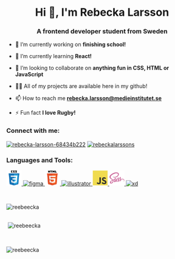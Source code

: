 <h1 align="center">Hi 👋, I'm Rebecka Larsson</h1>
<h3 align="center">A frontend developer student from Sweden</h3>

- 🔭 I’m currently working on **finishing school!**

- 🌱 I’m currently learning **React!**

- 👯 I’m looking to collaborate on **anything fun in CSS, HTML or JavaScript**

- 👨‍💻 All of my projects are available here in my github!

- 📫 How to reach me **rebecka.larsson@medieinstitutet.se**

- ⚡ Fun fact **I love Rugby!**

<h3 align="left">Connect with me:</h3>
<p align="left">
<a href="https://linkedin.com/in/rebecka-larsson-68434b222" target="blank"><img align="center" src="https://raw.githubusercontent.com/rahuldkjain/github-profile-readme-generator/master/src/images/icons/Social/linked-in-alt.svg" alt="rebecka-larsson-68434b222" height="30" width="40" /></a>
<a href="https://fb.com/rebeckalarssons" target="blank"><img align="center" src="https://raw.githubusercontent.com/rahuldkjain/github-profile-readme-generator/master/src/images/icons/Social/facebook.svg" alt="rebeckalarssons" height="30" width="40" /></a>
</p>


<h3 align="left">Languages and Tools:</h3>
<p align="left"> <a href="https://www.w3schools.com/css/" target="_blank" rel="noreferrer"> <img src="https://raw.githubusercontent.com/devicons/devicon/master/icons/css3/css3-original-wordmark.svg" alt="css3" width="40" height="40"/> </a> <a href="https://www.figma.com/" target="_blank" rel="noreferrer"> <img src="https://www.vectorlogo.zone/logos/figma/figma-icon.svg" alt="figma" width="40" height="40"/> </a> <a href="https://www.w3.org/html/" target="_blank" rel="noreferrer"> <img src="https://raw.githubusercontent.com/devicons/devicon/master/icons/html5/html5-original-wordmark.svg" alt="html5" width="40" height="40"/> </a> <a href="https://www.adobe.com/in/products/illustrator.html" target="_blank" rel="noreferrer"> <img src="https://www.vectorlogo.zone/logos/adobe_illustrator/adobe_illustrator-icon.svg" alt="illustrator" width="40" height="40"/> </a> <a href="https://developer.mozilla.org/en-US/docs/Web/JavaScript" target="_blank" rel="noreferrer"> <img src="https://raw.githubusercontent.com/devicons/devicon/master/icons/javascript/javascript-original.svg" alt="javascript" width="40" height="40"/> </a> <a href="https://sass-lang.com" target="_blank" rel="noreferrer"> <img src="https://raw.githubusercontent.com/devicons/devicon/master/icons/sass/sass-original.svg" alt="sass" width="40" height="40"/> </a> <a href="https://www.adobe.com/products/xd.html" target="_blank" rel="noreferrer"> <img src="https://cdn.worldvectorlogo.com/logos/adobe-xd.svg" alt="xd" width="40" height="40"/> </a> </p>

<br>

<p><img align="left" src="https://github-readme-stats.vercel.app/api/top-langs?username=reebeecka&show_icons=true&locale=en&layout=compact" alt="reebeecka" border:"none";/></p>

<br> </br>

<p>&nbsp;<img align="center" src="https://github-readme-stats.vercel.app/api?username=reebeecka&show_icons=true&locale=en" alt="reebeecka" /></p>

<br> 

<p><img align="center" src="https://github-readme-streak-stats.herokuapp.com/?user=reebeecka&" alt="reebeecka" /></p>
